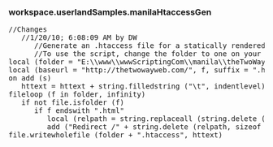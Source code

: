 ### workspace.userlandSamples.manilaHtaccessGen
<pre>
//Changes
   //1/20/10; 6:08:09 AM by DW
      //Generate an .htaccess file for a statically rendered Manila site.
      //To use the script, change the folder to one on your disk and the URL to the base URL of the folder on the web.
local (folder = "E:\\www\\wwwScriptingCom\\manila\\theTwoWayWeb\\", pc = file.getpathchar ())
local (baseurl = "http://thetwowayweb.com/", f, suffix = ".html", httext = "", indentlevel = 0)
on add (s)
   httext = httext + string.filledstring ("\t", indentlevel) + s + "\r\n"
fileloop (f in folder, infinity)
   if not file.isfolder (f)
      if f endswith ".html"
         local (relpath = string.replaceall (string.delete (f, 1, sizeof (folder)), pc, "/"))
         add ("Redirect /" + string.delete (relpath, sizeof (relpath) - sizeof (suffix) + 1, sizeof (suffix)) + " " + baseurl + relpath)
file.writewholefile (folder + ".htaccess", httext)

</pre>